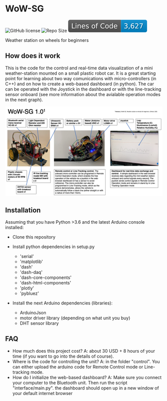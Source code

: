 # WoW-SG
![GitHub license](https://img.shields.io/github/license/jimenofonseca/wow-sg) ![Repo Size](https://img.shields.io/github/repo-size/jimenofonseca/wow-sg) ![Lines](https://github.com/jimenofonseca/wow-sg/blob/image-data/badge-lines-of-code.svg)

Weather station on wheels for beginners
 
 ## How does it work

 This is the code for the control and real-time data visualization of a mini weather-station mounted on a small plastic robot car. 
 It is a great starting point for learning about two way comunications with micro-controllers (in C++) and on how to create a web-based dashboard (in python).
 The car can be operated with the Joystick in the dashboard or with the line-tracking sensor onboard (see more information about the avialable operation modes in the next graph).
 
 ![summary](https://github.com/jimenofonseca/wow-sg/blob/master/images/summary.PNG)
 

## Installation

Assuming that you have Python >3.6 and the latest Arduino console installed:

- Clone this repository
- Install python dependencies in setup.py

  - 'serial'
  - 'matplotlib'
  - 'dash'
  - 'dash-daq'
  - 'dash-core-components'
  - 'dash-html-components'
  - 'plotly'
  - 'pybluez'
  
- Install the next Arduino dependencies (libraries):

  - ArduinoJson
  - motor driver library (depending on what unit you buy)
  - DHT sensor library

## FAQ

- How much does this project cost? A: about 30 USD + 8 hours of your time (if you want to go into the details of course).
- Where is the code for controlling the unit? A: in the folder "control". You can either upload the arduino code for Remote Control mode or Line-tracking mode.
- How do I initialize the web-based dashboard? A: Make sure you connect your computer to the Bluetooth unit. Then run the script "interface/main.py". the dashboard should open up in a new window of your default internet browser
